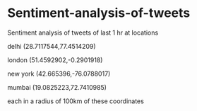# Sentiment-analysis-of-tweets


Sentiment analysis of tweets of last 1 hr at locations 


delhi (28.7117544,77.4514209)

london (51.4592902,-0.2901918)

new york (42.665396,-76.0788017)

mumbai (19.0825223,72.7410985)


each in a radius of 100km of these coordinates
